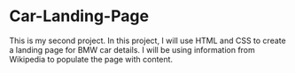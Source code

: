 # Car-Landing-Page
This is my second project. In this project, I will use HTML and CSS to create a landing page for BMW car details. I will be using information from Wikipedia to populate the page with content.
